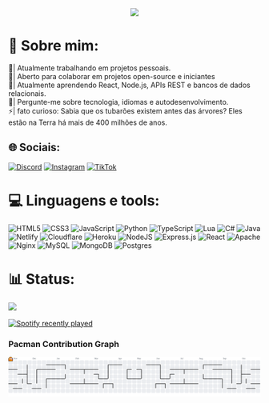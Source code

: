 <div align="center">
  <img height="200" src="https://i.pinimg.com/originals/7f/ae/97/7fae97b0d62464f833f75a7cce0a9902.gif"  />
</div

###

# 💫 Sobre mim:
🔭| Atualmente trabalhando em projetos pessoais.<br>
👯| Aberto para colaborar em projetos open-source e iniciantes<br>
📖| Atualmente aprendendo React, Node.js, APIs REST e bancos de dados relacionais.<br>
💬| Pergunte-me sobre tecnologia, idiomas e autodesenvolvimento.<br>
⚡| fato curioso: Sabia que os tubarões existem antes das árvores? Eles estão na Terra há mais de 400 milhões de anos.

## 🌐 Sociais:
[![Discord](https://img.shields.io/badge/Discord-%237289DA.svg?logo=discord&logoColor=white)](https://discord.gg/https://discord.com/invite/QhhHCpKPjX) 
[![Instagram](https://img.shields.io/badge/Instagram-%23E4405F.svg?logo=Instagram&logoColor=white)](https://instagram.com/mtheusz._) 
[![TikTok](https://img.shields.io/badge/TikTok-%23000000.svg?logo=TikTok&logoColor=white)](https://tiktok.com/@mtts.z) 

# 💻 Linguagens e tools:
![HTML5](https://img.shields.io/badge/html5-%23E34F26.svg?style=plastic&logo=html5&logoColor=white) 
![CSS3](https://img.shields.io/badge/css3-%231572B6.svg?style=plastic&logo=css3&logoColor=white) 
![JavaScript](https://img.shields.io/badge/javascript-%23323330.svg?style=plastic&logo=javascript&logoColor=%23F7DF1E) 
![Python](https://img.shields.io/badge/python-3670A0?style=plastic&logo=python&logoColor=ffdd54) 
![TypeScript](https://img.shields.io/badge/typescript-%23007ACC.svg?style=plastic&logo=typescript&logoColor=white) 
![Lua](https://img.shields.io/badge/lua-%232C2D72.svg?style=plastic&logo=lua&logoColor=white) 
![C#](https://img.shields.io/badge/c%23-%23239120.svg?style=plastic&logo=csharp&logoColor=white) 
![Java](https://img.shields.io/badge/java-%23ED8B00.svg?style=plastic&logo=openjdk&logoColor=white) 
![Netlify](https://img.shields.io/badge/netlify-%23000000.svg?style=plastic&logo=netlify&logoColor=#00C7B7) 
![Cloudflare](https://img.shields.io/badge/Cloudflare-F38020?style=plastic&logo=Cloudflare&logoColor=white) 
![Heroku](https://img.shields.io/badge/heroku-%23430098.svg?style=plastic&logo=heroku&logoColor=white) 
![NodeJS](https://img.shields.io/badge/node.js-6DA55F?style=plastic&logo=node.js&logoColor=white) 
![Express.js](https://img.shields.io/badge/express.js-%23404d59.svg?style=plastic&logo=express&logoColor=%2361DAFB) 
![React](https://img.shields.io/badge/react-%2320232a.svg?style=plastic&logo=react&logoColor=%2361DAFB) 
![Apache](https://img.shields.io/badge/apache-%23D42029.svg?style=plastic&logo=apache&logoColor=white) 
![Nginx](https://img.shields.io/badge/nginx-%23009639.svg?style=plastic&logo=nginx&logoColor=white) 
![MySQL](https://img.shields.io/badge/mysql-4479A1.svg?style=plastic&logo=mysql&logoColor=white) 
![MongoDB](https://img.shields.io/badge/MongoDB-%234ea94b.svg?style=plastic&logo=mongodb&logoColor=white) 
![Postgres](https://img.shields.io/badge/postgres-%23316192.svg?style=plastic&logo=postgresql&logoColor=white)

# 📊 Status:
![](https://github-readme-stats.vercel.app/api/top-langs/?username=Theus24&theme=dark&hide_border=false&include_all_commits=true&count_private=true&layout=compact)<br/>

<div align="left">
  <a href="https://open.spotify.com/user/31pcxhek7prs7nbg4fjt2f5lyiwe">
    <img src="https://spotify-recently-played-readme.vercel.app/api?user=31pcxhek7prs7nbg4fjt2f5lyiwe&count=4&unique=false" alt="Spotify recently played"  />
  </a>
</div>

### Pacman Contribution Graph
<picture>
  <source media="(prefers-color-scheme: dark)" srcset="https://raw.githubusercontent.com/Theus24/Theus24/output/pacman-contribution-graph-dark.svg">
  <source media="(prefers-color-scheme: light)" srcset="https://raw.githubusercontent.com/Theus24/Theus24/output/pacman-contribution-graph.svg">
  <img alt="pacman contribution graph" src="https://raw.githubusercontent.com/Theus24/Theus24/output/pacman-contribution-graph.svg">
</picture>
